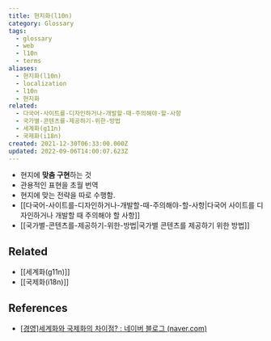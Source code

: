 ```yaml
---
title: 현지화(l10n)
category: Glossary
tags:
  - glossary
  - web
  - l10n
  - terms
aliases:
  - 현지화(l10n)
  - localization
  - l10n
  - 현지화
related:
  - 다국어-사이트를-디자인하거나-개발할-때-주의해야-할-사항
  - 국가별-콘텐츠를-제공하기-위한-방법
  - 세계화(g11n)
  - 국제화(i18n)
created: 2021-12-30T06:33:00.000Z
updated: 2022-09-06T14:00:07.623Z
---
```


<Metadata />

- 현지에 **맞춤 구현**하는 것
- 관용적인 표현을 초월 번역
- 현지에 맞는 전략을 따로 수행함.
- [[다국어-사이트를-디자인하거나-개발할-때-주의해야-할-사항|다국어 사이트를 디자인하거나 개발할 때 주의해야 할 사항]]
- [[국가별-콘텐츠를-제공하기-위한-방법|국가별 콘텐츠를 제공하기 위한 방법]]

## Related

- [[세계화(g11n)]]
- [[국제화(i18n)]]

## References

- [[경영]세계화와 국제화의 차이점? : 네이버 블로그 (naver.com)](https://m.blog.naver.com/PostView.naver?isHttpsRedirect=true&blogId=ooyyrr1004&logNo=220858440465)
